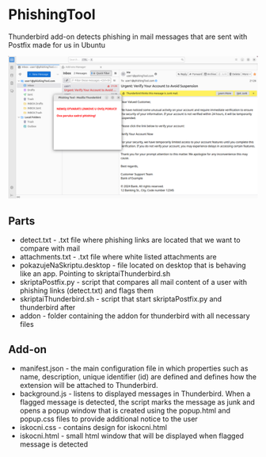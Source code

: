 # PhishingTool

Thunderbird add-on detects phishing in mail messages that are sent with Postfix made for us in Ubuntu

![Example](https://github.com/tonileo/PhishingTool/blob/docs/Snimka%20zaslona%202024-06-01%20212929.png)

## Parts

* detect.txt - .txt file where phishing links are located that we want to compare with mail
* attachments.txt - .txt file where white listed attachments are
* pokazujeNaSkriptu.desktop - file located on desktop that is behaving like an app. Pointing to skriptaiThunderbird.sh
* skriptaPostfix.py - script that compares all mail content of a user with phishing links (detect.txt) and flags them
* skriptaiThunderbird.sh - script that start skriptaPostfix.py and thunderbird after
* addon - folder containing the addon for thunderbird with all necessary files


## Add-on

* manifest.json - the main configuration file in which properties such as name, description, unique identifier (id) are defined and defines how the extension will be attached to Thunderbird.
* background.js - listens to displayed messages in Thunderbird. When a flagged message is detected, the script marks the message as junk and opens a popup window that is created using the popup.html and popup.css files to provide additional notice to the user
* iskocni.css - contains design for iskocni.html
* iskocni.html - small html window that will be displayed when flagged message is detected
